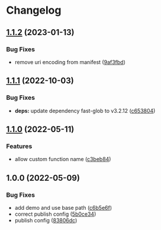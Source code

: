 # Changelog

## [1.1.2](https://github.com/netlify/vite-plugin-netlify-edge/compare/v1.1.1...v1.1.2) (2023-01-13)


### Bug Fixes

* remove uri encoding from manifest ([9af3fbd](https://github.com/netlify/vite-plugin-netlify-edge/commit/9af3fbdab99bf10114f7a99e3b963f6bf907cf35))

## [1.1.1](https://github.com/netlify/vite-plugin-netlify-edge/compare/v1.1.0...v1.1.1) (2022-10-03)


### Bug Fixes

* **deps:** update dependency fast-glob to v3.2.12 ([c653804](https://github.com/netlify/vite-plugin-netlify-edge/commit/c653804e4a1e20f451061a9b3c184ded766f9d15))

## [1.1.0](https://github.com/netlify/vite-plugin-netlify-edge/compare/v1.0.0...v1.1.0) (2022-05-11)


### Features

* allow custom function name ([c3beb84](https://github.com/netlify/vite-plugin-netlify-edge/commit/c3beb84fba5d7f33115d987c153e6e5dc9b8fc31))

## 1.0.0 (2022-05-09)


### Bug Fixes

* add demo and use base path ([c6b5e6f](https://github.com/netlify/vite-plugin-netlify-edge/commit/c6b5e6fbdf1dff5e59a8c40b7d64c35a2845435f))
* correct publish config ([5b0ce34](https://github.com/netlify/vite-plugin-netlify-edge/commit/5b0ce34193bd9433332d3d0bd1808cd8bae9c0a5))
* publish config ([83806dc](https://github.com/netlify/vite-plugin-netlify-edge/commit/83806dc13674d1056d6b6ba11b81982540008513))
